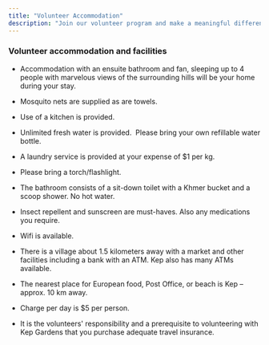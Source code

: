 ```yaml
---
title: "Volunteer Accommodation"
description: "Join our volunteer program and make a meaningful difference in the lives of Cambodian youth"
---
```


### Volunteer accommodation and facilities

* Accommodation with an ensuite bathroom and fan, sleeping up to 4 people with marvelous views of the surrounding hills will be your home during your stay.

* Mosquito nets are supplied as are towels.
* Use of a kitchen is provided.
* Unlimited fresh water is provided.  Please bring your own refillable water bottle.
* A laundry service is provided at your expense of $1 per kg.

* Please bring a torch/flashlight.
* The bathroom consists of a sit-down toilet with a Khmer bucket and a scoop shower. No hot water.
* Insect repellent and sunscreen are must-haves. Also any medications you require.
* Wifi is available.
* There is a village about 1.5 kilometers away with a market and other facilities including a bank with an ATM. Kep also has many ATMs available.
* The nearest place for European food, Post Office, or beach is Kep – approx. 10 km away.
* Charge per day is $5 per person.
* It is the volunteers' responsibility and a prerequisite to volunteering with Kep Gardens that you purchase adequate travel insurance.
